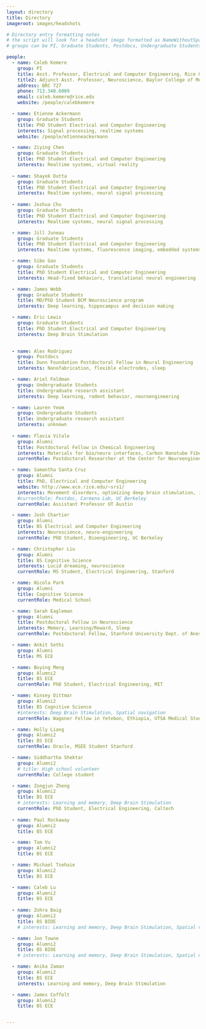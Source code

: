 ```yaml
---
layout: directory
title: Directory
imageroot: images/headshots

# Directory entry formatting notes
# the script will look for a headshot image formatted as NameWithoutSpaces.jpg
# groups can be PI, Graduate Students, Postdocs, Undergraduate Students, Volunteers, Alumni

people:
  - name: Caleb Kemere
    group: PI
    title: Asst. Professor, Electrical and Computer Engineering, Rice University
    title2: Adjunct Asst. Professor, Neuroscience, Baylor College of Medicine
    address: BRC 727
    phone: 713.348.6089
    email: caleb.kemere@rice.edu
    website: /people/calebkemere

  - name: Etienne Ackermann
    group: Graduate Students
    title: PhD Student Electrical and Computer Engineering
    interests: Signal processing, realtime systems
    website: /people/etienneackermann

  - name: Ziying Chen
    group: Graduate Students
    title: PhD Student Electrical and Computer Engineering
    interests: Realtime systems, virtual reality
    
  - name: Shayok Dutta
    group: Graduate Students
    title: PhD Student Electrical and Computer Engineering
    interests: Realtime systems, neural signal processing
    
  - name: Joshua Chu
    group: Graduate Students
    title: PhD Student Electrical and Computer Engineering
    interests: Realtime systems, neural signal processing

  - name: Jill Juneau
    group: Graduate Students
    title: PhD Student Electrical and Computer Engineering
    interests: Realtime systems, fluorescence imaging, embedded systems

  - name: Sibo Gao
    group: Graduate Students
    title: PhD Student Electrical and Computer Engineering
    interests: Head-fixed behaviors, translational neural engineering

  - name: James Webb
    group: Graduate Students
    title: MD/PhD Student BCM Neuroscience program 
    interests: Deep learning, hippocampus and decision making

  - name: Eric Lewis
    group: Graduate Students
    title: PhD Student Electrical and Computer Engineering
    interests: Deep Brain Stimulation
    

  - name: Alex Rodriguez
    group: Postdocs
    title: Dunn Foundation Postdoctoral Fellow in Neural Engineering
    interests: Nanofabrication, flexible electrodes, sleep

  - name: Ariel Feldman 
    group: Undergraduate Students
    title: Undergraduate research assistant
    interests: Deep learning, rodent behavior, neuroengineering

  - name: Lauren Yeom 
    group: Undergraduate Students
    title: Undergraduate research assistant
    interests: unknown
    
  - name: Flavia Vitale
    group: Alumni
    title: Postdoctoral Fellow in Chemical Engineering
    interests: Materials for bio/neuro interfaces, Carbon Nanotube Fibers
    currentRole: Postdoctoral Researcher at the Center for Neuroengineering & Therapeutics, University of Pennsylvania

  - name: Samantha Santa Cruz
    group: Alumni
    title: PhD, Electrical and Computer Engineering
    website: http://www.ece.rice.edu/~srs1/
    interests: Movement disorders, optimizing deep brain stimulation, information theory
    #currentRole: Postdoc, Carmena Lab, UC Berkeley
    currentRole: Assistant Professor UT Austin

  - name: Josh Chartier
    group: Alumni
    title: BS Electrical and Computer Engineering
    interests: Neuroscience, neuro-engineering
    currentRole: PhD Student, Bioengineering, UC Berkeley

  - name: Christopher Liu
    group: Alumni
    title: BS Cognitive Science
    interests: Lucid dreaming, neuroscience
    currentRole: MS Student, Electrical Engineering, Stanford

  - name: Nicola Park
    group: Alumni
    title: Cognitive Science
    currentRole: Medical School

  - name: Sarah Eagleman
    group: Alumni
    title: Postdoctoral Fellow in Neuroscience
    interests: Memory, Learning/Reward, Sleep
    currentRole: Postdoctoral Fellow, Stanford University Dept. of Anesthesiology

  - name: Ankit Sethi
    group: Alumni
    title: MS ECE

  - name: Boying Meng
    group: Alumni2
    title: BS ECE
    currentRole: PhD Student, Electrical Engineering, MIT

  - name: Kinsey Dittmar
    group: Alumni2
    title: BS Cognitive Science
    #interests: Deep Brain Stimulation, Spatial navigation
    currentRole: Wagoner Fellow in Yetebon, Ethiopia, UTSA Medical Student

  - name: Holly Liang
    group: Alumni2
    title: BS ECE
    currentRole: Oracle, MSEE Student Stanford

  - name: Siddhartha Shektar
    group: Alumni2
    # title: High school volunteer
    currentRole: College student

  - name: Zongjun Zheng
    group: Alumni2
    title: BS ECE
    # interests: Learning and memory, Deep Brain Stimulation
    currentRole: PhD Student, Electrical Engineering, Caltech
    
  - name: Paul Rockaway
    group: Alumni2
    title: BS ECE

  - name: Tam Vu
    group: Alumni2
    title: BS ECE

  - name: Michael Tsehaie
    group: Alumni2
    title: BS ECE

  - name: Caleb Lu
    group: Alumni2
    title: BS ECE
    
  - name: Zohra Baig
    group: Alumni2
    title: BS BIOE
    # interests: Learning and memory, Deep Brain Stimulation, Spatial navigation

  - name: Jon Towne
    group: Alumni2
    title: BS BIOE
    # interests: Learning and memory, Deep Brain Stimulation, Spatial navigation

  - name: Anika Zaman
    group: Alumni2
    title: BS ECE
    interests: Learning and memory, Deep Brain Stimulation

  - name: James Coffelt
    group: Alumni2
    title: BS ECE


---
```


